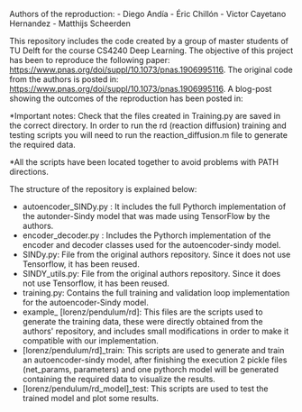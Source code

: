 Authors of the reproduction: - Diego Andía
                             - Éric Chillón
                             - Victor Cayetano Hernandez
                             - Matthijs Scheerden

This repository includes the code created by a group of master students of TU Delft for the course CS4240 Deep Learning. 
The objective of this project has been to reproduce the following paper: https://www.pnas.org/doi/suppl/10.1073/pnas.1906995116.
The original code from the authors is posted in: https://www.pnas.org/doi/suppl/10.1073/pnas.1906995116.
A blog-post showing the outcomes of the reproduction has been posted in:  

*Important notes: Check that the files created in Training.py are saved in the correct directory.
                  In order to run the rd (reaction diffusion) training and testing scripts you will need to run 
                  the reaction_diffusion.m file to generate the required data.

*All the scripts have been located together to avoid problems with PATH directions.

The structure of the repository is explained below:
  - autoencoder_SINDy.py : It includes the full Pythorch implementation of the autonder-Sindy model
                           that was made using TensorFlow by the authors.
  - encoder_decoder.py : Includes the Pythorch implementation of the encoder and decoder classes used
                         for the autoencoder-sindy model.
  - SINDy.py: File from the original authors repository. Since it does not use Tensorflow, it has been reused.
  - SINDY_utils.py: File from the original authors repository. Since it does not use Tensorflow, it has been reused.
  - training.py: Contains the full training and validation loop implementation for the autoencoder-Sindy model.
  - example_ [lorenz/pendulum/rd]: This files are the scripts used to generate the training data, these were directly obtained from
                                   the authors' repository, and includes small modifications in order to make it compatible with
                                   our implementation.
  - [lorenz/pendulum/rd]_train: This scripts are used to generate and train an autoencoder-sindy model,
                                      after finishing the execution 2 pickle files (net_params, parameters) and one pythorch model
                                      will be generated containing the required data to visualize the results.
  - [lorenz/pendulum/rd_model]_test:  This scripts are used to test the trained model and plot some results.
  



